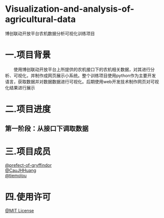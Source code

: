 # Visualization-and-analysis-of-agricultural-data
博创联动开放平台农机数据分析可视化训练项目  
# 一.项目背景  
&emsp;&emsp;使用博创联动开放平台上所提供的农机接口下的农机相关数据，对其进行分析、可视化，并制作成网页展示小系统。整个训练项目使用python作为主要开发语言，获取数据并对数据数据进行可视化。后期使用web开发技术制作网页对可视化结果进行展示   
# 二.项目进度  
## 第一阶段：从接口下调取数据  
# 三.项目成员  
[@prefect-of-gryffindor](https://github.com/prefect-of-gryffindor)  
[@CauJHHuang](https://github.com/HJH97214)  
[@tiemolou](https://github.com/tiemolou)  
# 四.使用许可  
[@MIT License](https://github.com/prefect-of-gryffindor/Visualization-of-agricultural-data/blob/master/LICENSE)  

